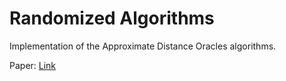 # Randomized Algorithms

Implementation of the Approximate Distance Oracles algorithms. 

Paper:
[Link][1]

[1]: http://www.cs.jhu.edu/baruch/teaching/600.427/Papers/oracle-STOC-try.pdf